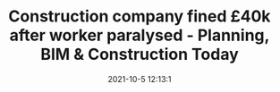 ---
"title": "Construction company fined £40k after worker paralysed - Planning, BIM & Construction Today"
"date": "2021-10-5 12:13:1"
"feed_name": "GOOGLENEWSCONSTRUCTION"
"feed_website": "https://news.google.com/search?q=construction%2Bincident&hl=en-US&gl=US&ceid=US:en"
"feed_rss": "https://news.google.com/rss/search?q=construction%2Bincident&hl=en-US&gl=US&ceid=US:en"
"link": "https://www.pbctoday.co.uk/news/health-safety-news/construction-worker-paralysed/100018/"
"source": "{'href': 'https://www.pbctoday.co.uk', 'title': 'Planning, BIM & Construction Today'}"
"file": "_posts/2021-1-1-61a491ac90e021e76b9cda9b3d1fea96c218d772.md"
"accident": "1"
"drilling": "0"
"dead": "0"
"injured": "0"
"arrested": "0"
"place": "unknown place"
"where": "unknown site"
"causes": "unknown"
"place_uri": "unknown place"
---